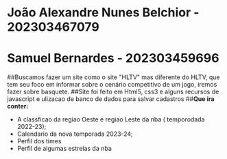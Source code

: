# João Alexandre Nunes Belchior - 202303467079
# Samuel Bernardes - 202303459696

##Buscamos fazer um site como o site "HLTV" mas diferente do HLTV, que tem seu foco em informar sobre o cenário competitivo de um jogo, iremos fazer sobre basquete.
##Site foi feito em Html5, css3 e alguns recursos de javascript e ulizacao de banco de dados para salvar cadastros
##**Que ira conter:** 
* A classficao da regiao Oeste e regiao Leste da nba ( temporodada 2022-23);
* Calendario da nova temporada 2023-24;
* Perfil dos times
* Perfil de algumas estrelas da nba
